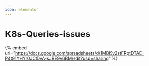 ```yaml
---
icon: elementor
---
```


# K8s-Queries-issues



{% embed url="https://docs.google.com/spreadsheets/d/1MBlSv2stFRptDTAE-P4t91YHYr0JCtDvA-sJBE9v6BM/edit?usp=sharing" %}
